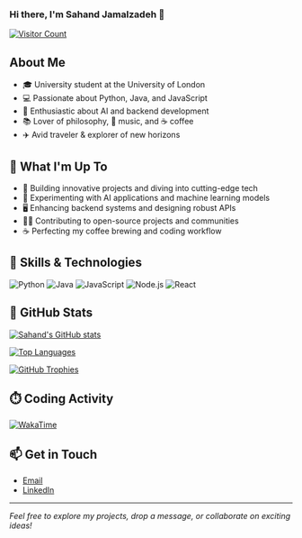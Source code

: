 ### Hi there, I'm Sahand Jamalzadeh 👋

[![Visitor Count](https://visitor-badge.laobi.icu/badge?page_id=jamalzadeh-sahand)](https://github.com/jamalzadeh-sahand)

## About Me
- 🎓 University student at the University of London
- 💻 Passionate about Python, Java, and JavaScript
- 🧠 Enthusiastic about AI and backend development
- 📚 Lover of philosophy, 🎵 music, and ☕ coffee
- ✈️ Avid traveler & explorer of new horizons

## 🔭 What I'm Up To
- 🚀 Building innovative projects and diving into cutting-edge tech
- 🤖 Experimenting with AI applications and machine learning models
- 🖥️ Enhancing backend systems and designing robust APIs
- 👨‍💻 Contributing to open-source projects and communities
- ☕ Perfecting my coffee brewing and coding workflow

## 💼 Skills & Technologies
![Python](https://img.shields.io/badge/Python-3670A0?style=for-the-badge&logo=python&logoColor=ffdd54)
![Java](https://img.shields.io/badge/Java-007396?style=for-the-badge&logo=java&logoColor=white)
![JavaScript](https://img.shields.io/badge/JavaScript-F7DF1E?style=for-the-badge&logo=javascript&logoColor=black)
![Node.js](https://img.shields.io/badge/Node.js-339933?style=for-the-badge&logo=nodedotjs&logoColor=white)
![React](https://img.shields.io/badge/React-20232A?style=for-the-badge&logo=react&logoColor=61DAFB)
<!-- Add more badges as desired -->

## 🚀 GitHub Stats

<!-- Overall GitHub stats card -->
[![Sahand's GitHub stats](https://github-readme-stats.vercel.app/api?username=jamalzadeh-sahand&show_icons=true&theme=onedark)](https://github.com/jamalzadeh-sahand/github-readme-stats)

<!-- Top Languages card -->
[![Top Languages](https://github-readme-stats.vercel.app/api/top-langs/?username=jamalzadeh-sahand&layout=compact&theme=onedark)](https://github.com/jamalzadeh-sahand/github-readme-stats)

<!-- GitHub Trophies card -->
[![GitHub Trophies](https://github-profile-trophy.vercel.app/?username=jamalzadeh-sahand&theme=onedark)](https://github.com/ryo-ma/github-profile-trophy)

## ⏱️ Coding Activity

<!-- WakaTime Card - replace `your-wakatime-username` with your actual username -->
[![WakaTime](https://github-readme-stats.vercel.app/api/wakatime?username=jamalzadeh-sahand&theme=onedark)](https://wakatime.com)

## 📫 Get in Touch
- [Email](mailto:sahand@iti-istanbul.com)
- [LinkedIn](wwww.linkedin.com/in/sahand-it-support)


---

*Feel free to explore my projects, drop a message, or collaborate on exciting ideas!*

